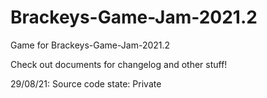 # Brackeys-Game-Jam-2021.2
 Game for Brackeys-Game-Jam-2021.2
 
 Check out documents for changelog and other stuff!

 29/08/21: Source code state: Private
